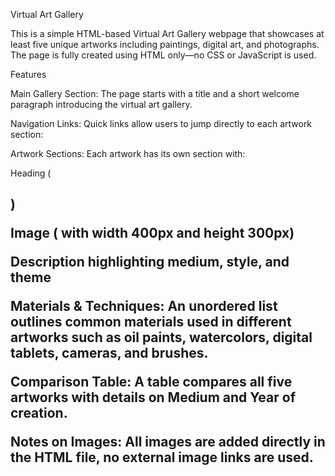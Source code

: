 Virtual Art Gallery

This is a simple HTML-based Virtual Art Gallery webpage that showcases at least five unique artworks including paintings, digital art, and photographs. The page is fully created using HTML only—no CSS or JavaScript is used.

Features

Main Gallery Section:
The page starts with a title and a short welcome paragraph introducing the virtual art gallery.

Navigation Links:
Quick links allow users to jump directly to each artwork section:



Artwork Sections:
Each artwork has its own section with:

Heading (<h2>)

Image (<img> with width 400px and height 300px)

Description highlighting medium, style, and theme


Materials & Techniques:
An unordered list outlines common materials used in different artworks such as oil paints, watercolors, digital tablets, cameras, and brushes.

Comparison Table:
A table compares all five artworks with details on Medium and Year of creation.

Notes on Images:
All images are added directly in the HTML file, no external image links are used.
